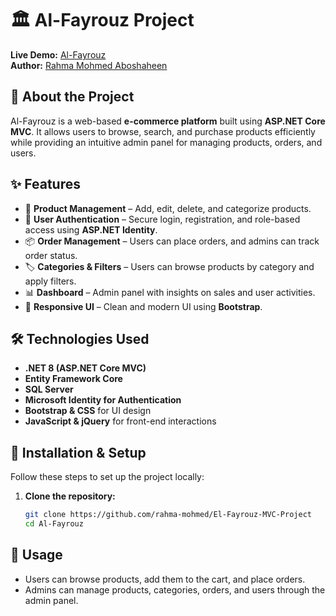 # 🏛 Al-Fayrouz Project

**Live Demo:** [Al-Fayrouz](http://al-fayroz.runasp.net/)  
**Author:** [Rahma Mohmed Aboshaheen](https://www.linkedin.com/in/rahma-aboshaheen-059868289/)  

## 📌 About the Project  
Al-Fayrouz is a web-based **e-commerce platform** built using **ASP.NET Core MVC**. It allows users to browse, search, and purchase products efficiently while providing an intuitive admin panel for managing products, orders, and users.  

## ✨ Features  
- 🛒 **Product Management** – Add, edit, delete, and categorize products.  
- 👥 **User Authentication** – Secure login, registration, and role-based access using **ASP.NET Identity**.  
- 📦 **Order Management** – Users can place orders, and admins can track order status.  
- 🏷 **Categories & Filters** – Users can browse products by category and apply filters.  
- 📊 **Dashboard** – Admin panel with insights on sales and user activities.  
- 🎨 **Responsive UI** – Clean and modern UI using **Bootstrap**.  

## 🛠 Technologies Used  
- **.NET 8 (ASP.NET Core MVC)**
- **Entity Framework Core**
- **SQL Server**
- **Microsoft Identity for Authentication**
- **Bootstrap & CSS** for UI design  
- **JavaScript & jQuery** for front-end interactions  

## 🚀 Installation & Setup  

Follow these steps to set up the project locally:  

1. **Clone the repository:**  
   ```sh
   git clone https://github.com/rahma-mohmed/El-Fayrouz-MVC-Project
   cd Al-Fayrouz
## 📜 Usage  
- Users can browse products, add them to the cart, and place orders.
- Admins can manage products, categories, orders, and users through the admin panel.

